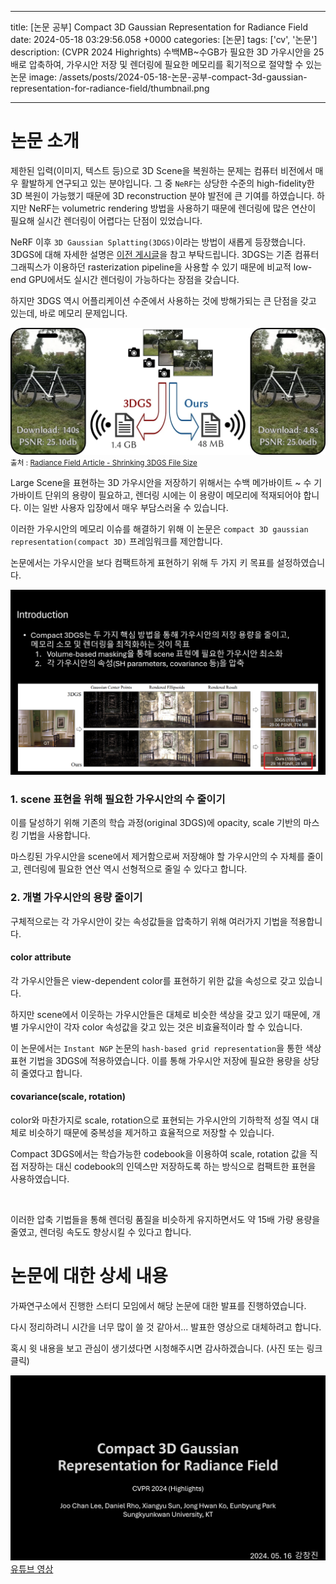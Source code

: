 

---
title: [논문 공부] Compact 3D Gaussian Representation for Radiance Field
date: 2024-05-18 03:29:56.058 +0000
categories: [논문]
tags: ['cv', '논문']
description: (CVPR 2024 Highrights) 수백MB~수GB가 필요한 3D 가우시안을 25배로 압축하여, 가우시안 저장 및 렌더링에 필요한 메모리를 획기적으로 절약할 수 있는 논문
image: /assets/posts/2024-05-18-논문-공부-compact-3d-gaussian-representation-for-radiance-field/thumbnail.png

---

# 논문 소개

제한된 입력(이미지, 텍스트 등)으로 3D Scene을 복원하는 문제는 컴퓨터 비전에서 매우 활발하게 연구되고 있는 분야입니다.
그 중 `NeRF`는 상당한 수준의 high-fidelity한 3D 복원이 가능했기 때문에 3D reconstruction 분야 발전에 큰 기여를 하였습니다.
하지만 NeRF는 volumetric rendering 방법을 사용하기 때문에 렌더링에 많은 연산이 필요해 실시간 렌더링이 어렵다는 단점이 있었습니다.

NeRF 이후 `3D Gaussian Splatting(3DGS)`이라는 방법이 새롭게 등장했습니다. 3DGS에 대해 자세한 설명은 [이전 게시글](https://velog.io/@cjkangme/3D-Gaussian-Splattingfor-Real-Time-Radiance-Field-Rendering)을 참고 부탁드립니다.
3DGS는 기존 컴퓨터 그래픽스가 이용하던 rasterization pipeline을 사용할 수 있기 때문에 비교적 low-end GPU에서도 실시간 렌더링이 가능하다는 장점을 갖습니다.

하지만 3DGS 역시 어플리케이션 수준에서 사용하는 것에 방해가되는 큰 단점을 갖고 있는데, 바로 메모리 문제입니다.

![](/assets/posts/2024-05-18-논문-공부-compact-3d-gaussian-representation-for-radiance-field/img0.png)
<small>출처 : [Radiance Field Article - Shrinking 3DGS File Size](https://radiancefields.com/shrinking-3dgs-file-size)</small>

Large Scene을 표현하는 3D 가우시안을 저장하기 위해서는 수백 메가바이트 ~ 수 기가바이트 단위의 용량이 필요하고, 렌더링 시에는 이 용량이 메모리에 적재되어야 합니다. 이는 일반 사용자 입장에서 매우 부담스러울 수 있습니다.

이러한 가우시안의 메모리 이슈를 해결하기 위해 이 논문은 `compact 3D gaussian representation(compact 3D)` 프레임워크를 제안합니다.

논문에서는 가우시안을 보다 컴팩트하게 표현하기 위해 두 가지 키 목표를 설정하였습니다.

![](/assets/posts/2024-05-18-논문-공부-compact-3d-gaussian-representation-for-radiance-field/img1.png)


### 1. scene 표현을 위해 필요한 가우시안의 수 줄이기
이를 달성하기 위해 기존의 학습 과정(original 3DGS)에 opacity, scale 기반의 마스킹 기법을 사용합니다.

마스킹된 가우시안을 scene에서 제거함으로써 저장해야 할 가우시안의 수 자체를 줄이고, 렌더링에 필요한 연산 역시 선형적으로 줄일 수 있다고 합니다.

### 2. 개별 가우시안의 용량 줄이기
구체적으로는 각 가우시안이 갖는 속성값들을 압축하기 위해 여러가지 기법을 적용합니다.

#### color attribute
각 가우시안들은 view-dependent color를 표현하기 위한 값을 속성으로 갖고 있습니다.

하지만 scene에서 이웃하는 가우시안들은 대체로 비슷한 색상을 갖고 있기 때문에, 개별 가우시안이 각자 color 속성값을 갖고 있는 것은 비효율적이라 할 수 있습니다.

이 논문에서는 `Instant NGP` 논문의 `hash-based grid representation`을 통한 색상 표현 기법을 3DGS에 적용하였습니다. 이를 통해 가우시안 저장에 필요한 용량을 상당히 줄였다고 합니다.

#### covariance(scale, rotation)
color와 마찬가지로 scale, rotation으로 표현되는 가우시안의 기하학적 성질 역시 대체로 비슷하기 때문에 중복성을 제거하고 효율적으로 저장할 수 있습니다.

Compact 3DGS에서는 학습가능한 codebook을 이용하여 scale, rotation 값을 직접 저장하는 대신 codebook의 인덱스만 저장하도록 하는 방식으로 컴팩트한 표현을 사용하였습니다.

<br />

이러한 압축 기법들을 통해 렌더링 품질을 비슷하게 유지하면서도 약 15배 가량 용량을 줄였고, 렌더링 속도도 향상시킬 수 있다고 합니다.

# 논문에 대한 상세 내용

가짜연구소에서 진행한 스터디 모임에서 해당 논문에 대한 발표를 진행하였습니다.

다시 정리하려니 시간을 너무 많이 쓸 것 같아서...
발표한 영상으로 대체하려고 합니다.

혹시 윗 내용을 보고 관심이 생기셨다면 시청해주시면 감사하겠습니다. (사진 또는 링크 클릭)

[![](/assets/posts/2024-05-18-논문-공부-compact-3d-gaussian-representation-for-radiance-field/img2.png)
](https://youtu.be/VLZju5oWIOM)
[유튜브 영상](https://youtu.be/VLZju5oWIOM)


        